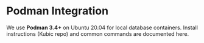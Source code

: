 # Podman Integration

We use **Podman 3.4+** on Ubuntu 20.04 for local database containers.
Install instructions (Kubic repo) and common commands are documented here.
